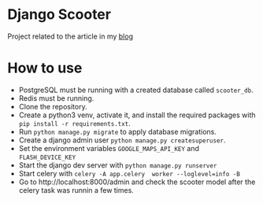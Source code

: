 # Django Scooter
Project related to the article in my [blog](https://sknzl.github.io/tracking-electric-scooters-in-lisbon/)

# How to use
- PostgreSQL must be running with a created database called `scooter_db`.
- Redis must be running.
- Clone the repository.
- Create a python3 venv, activate it, and install the required packages with `pip install -r requirements.txt`.
- Run `python manage.py migrate` to apply database migrations.
- Create a django admin user `python manage.py createsuperuser`.
- Set the environment variables `GOOGLE_MAPS_API_KEY` and `FLASH_DEVICE_KEY`
- Start the django dev server with `python manage.py runserver`
- Start celery with `celery -A app.celery  worker --loglevel=info -B`
- Go to http://localhost:8000/admin and check the scooter model after the celery task was runnin a few times.

